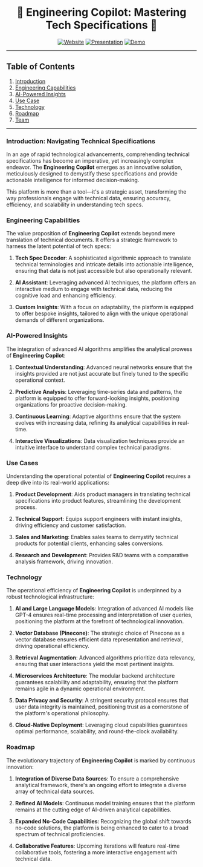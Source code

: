 <div align="center">

# 🚀 Engineering Copilot: Mastering Tech Specifications 🚀

  [![Website](https://img.shields.io/badge/-Website-blue?style=for-the-badge&logo=logoColor=white)](https://kp-fellows-documents.vercel.app/)
  [![Presentation](https://img.shields.io/badge/-Presentation-orange?style=for-the-badge&logo=logoColor=white)](https://www.loom.com/share/7b8b3d11cb074de28de8418348f4c0ac)
  [![Demo](https://img.shields.io/badge/-Demo-green?style=for-the-badge&logo=logoColor=white)](https://www.loom.com/share/143ed397944945c38f69a1a741475d41?sid=a27b6242-2793-45e4-9b8a-a6422e8bbc8a)

---
</div>

## Table of Contents

1. [Introduction](#introduction)
2. [Engineering Capabilities](#engineering-capabilities)
3. [AI-Powered Insights](#ai-powered-insights)
4. [Use Case](#use-case)
5. [Technology](#technology)
6. [Roadmap](#roadmap)
7. [Team](#team)

---

### Introduction: Navigating Technical Specifications

In an age of rapid technological advancements, comprehending technical specifications has become an imperative, yet increasingly complex endeavor. The **Engineering Copilot** emerges as an innovative solution, meticulously designed to demystify these specifications and provide actionable intelligence for informed decision-making.

This platform is more than a tool—it's a strategic asset, transforming the way professionals engage with technical data, ensuring accuracy, efficiency, and scalability in understanding tech specs.

### Engineering Capabilities

The value proposition of **Engineering Copilot** extends beyond mere translation of technical documents. It offers a strategic framework to harness the latent potential of tech specs:

1. **Tech Spec Decoder**: A sophisticated algorithmic approach to translate technical terminologies and intricate details into actionable intelligence, ensuring that data is not just accessible but also operationally relevant.
  
2. **AI Assistant**: Leveraging advanced AI techniques, the platform offers an interactive medium to engage with technical data, reducing the cognitive load and enhancing efficiency.
  
3. **Custom Insights**: With a focus on adaptability, the platform is equipped to offer bespoke insights, tailored to align with the unique operational demands of different organizations.

### AI-Powered Insights

The integration of advanced AI algorithms amplifies the analytical prowess of **Engineering Copilot**:

1. **Contextual Understanding**: Advanced neural networks ensure that the insights provided are not just accurate but finely tuned to the specific operational context.
  
2. **Predictive Analysis**: Leveraging time-series data and patterns, the platform is equipped to offer forward-looking insights, positioning organizations for proactive decision-making.
  
3. **Continuous Learning**: Adaptive algorithms ensure that the system evolves with increasing data, refining its analytical capabilities in real-time.
  
4. **Interactive Visualizations**: Data visualization techniques provide an intuitive interface to understand complex technical paradigms.

### Use Cases

Understanding the operational potential of **Engineering Copilot** requires a deep dive into its real-world applications:

1. **Product Development**: Aids product managers in translating technical specifications into product features, streamlining the development process.
  
2. **Technical Support**: Equips support engineers with instant insights, driving efficiency and customer satisfaction.
  
3. **Sales and Marketing**: Enables sales teams to demystify technical products for potential clients, enhancing sales conversions.
  
4. **Research and Development**: Provides R&D teams with a comparative analysis framework, driving innovation.

### Technology

The operational efficiency of **Engineering Copilot** is underpinned by a robust technological infrastructure:

1. **AI and Large Language Models**: Integration of advanced AI models like GPT-4 ensures real-time processing and interpretation of user queries, positioning the platform at the forefront of technological innovation.
  
2. **Vector Database (Pinecone)**: The strategic choice of Pinecone as a vector database ensures efficient data representation and retrieval, driving operational efficiency.
  
3. **Retrieval Augmentation**: Advanced algorithms prioritize data relevancy, ensuring that user interactions yield the most pertinent insights.
  
4. **Microservices Architecture**: The modular backend architecture guarantees scalability and adaptability, ensuring that the platform remains agile in a dynamic operational environment.
  
5. **Data Privacy and Security**: A stringent security protocol ensures that user data integrity is maintained, positioning trust as a cornerstone of the platform's operational philosophy.
  
6. **Cloud-Native Deployment**: Leveraging cloud capabilities guarantees optimal performance, scalability, and round-the-clock availability.

### Roadmap

The evolutionary trajectory of **Engineering Copilot** is marked by continuous innovation:

1. **Integration of Diverse Data Sources**: To ensure a comprehensive analytical framework, there's an ongoing effort to integrate a diverse array of technical data sources.
  
2. **Refined AI Models**: Continuous model training ensures that the platform remains at the cutting edge of AI-driven analytical capabilities.
  
3. **Expanded No-Code Capabilities**: Recognizing the global shift towards no-code solutions, the platform is being enhanced to cater to a broad spectrum of technical proficiencies.
  
4. **Collaborative Features**: Upcoming iterations will feature real-time collaborative tools, fostering a more interactive engagement with technical data.
